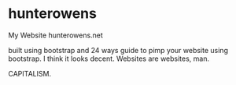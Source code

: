 hunterowens
===========

My Website hunterowens.net

built using bootstrap and 24 ways guide to pimp your website using bootstrap. I think it looks decent. Websites are websites, man. 

CAPITALISM. 


